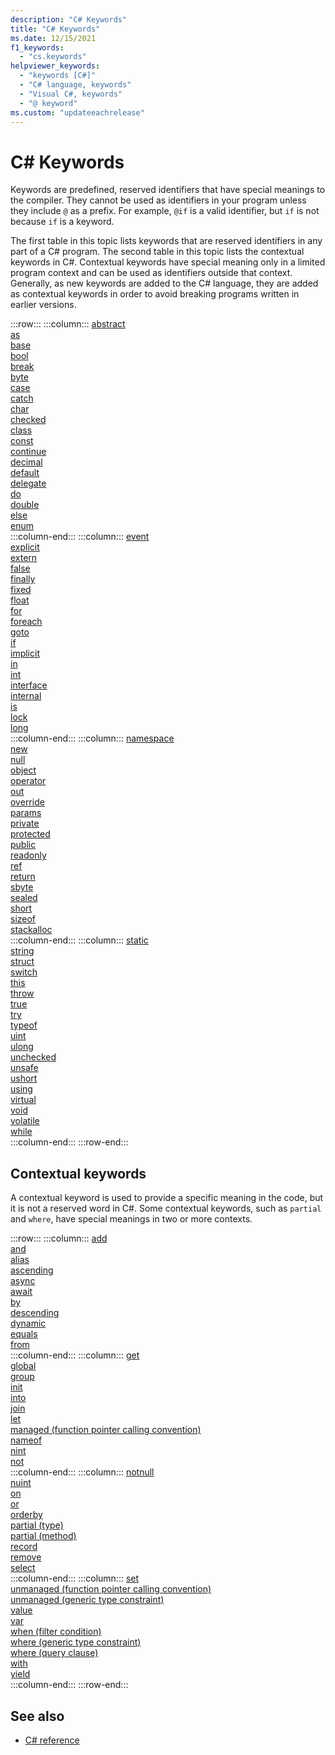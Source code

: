 ```yaml
---
description: "C# Keywords"
title: "C# Keywords"
ms.date: 12/15/2021
f1_keywords: 
  - "cs.keywords"
helpviewer_keywords:
  - "keywords [C#]"
  - "C# language, keywords"
  - "Visual C#, keywords"
  - "@ keyword"
ms.custom: "updateeachrelease"
---
```

# C# Keywords

Keywords are predefined, reserved identifiers that have special meanings to the compiler. They cannot be used as identifiers in your program unless they include `@` as a prefix. For example, `@if` is a valid identifier, but `if` is not because `if` is a keyword.

The first table in this topic lists keywords that are reserved identifiers in any part of a C# program. The second table in this topic lists the contextual keywords in C#. Contextual keywords have special meaning only in a limited program context and can be used as identifiers outside that context. Generally, as new keywords are added to the C# language, they are added as contextual keywords in order to avoid breaking programs written in earlier versions.

:::row:::
    :::column:::
        [abstract](abstract.md)  
        [as](../operators/type-testing-and-cast.md#as-operator)  
        [base](base.md)  
        [bool](../builtin-types/bool.md)  
        [break](../statements/jump-statements.md#the-break-statement)  
        [byte](../builtin-types/integral-numeric-types.md)  
        [case](../statements/selection-statements.md#the-switch-statement)  
        [catch](try-catch.md)  
        [char](../builtin-types/char.md)  
        [checked](checked.md)  
        [class](class.md)  
        [const](const.md)  
        [continue](../statements/jump-statements.md#the-continue-statement)  
        [decimal](../builtin-types/floating-point-numeric-types.md)  
        [default](default.md)  
        [delegate](../builtin-types/reference-types.md)  
        [do](../statements/iteration-statements.md#the-do-statement)  
        [double](../builtin-types/floating-point-numeric-types.md)  
        [else](../statements/selection-statements.md#the-if-statement)  
        [enum](../builtin-types/enum.md)  
    :::column-end:::
    :::column:::
        [event](event.md)  
        [explicit](../operators/user-defined-conversion-operators.md)  
        [extern](extern.md)  
        [false](../builtin-types/bool.md)  
        [finally](try-finally.md)  
        [fixed](fixed-statement.md)  
        [float](../builtin-types/floating-point-numeric-types.md)  
        [for](../statements/iteration-statements.md#the-for-statement)  
        [foreach](../statements/iteration-statements.md#the-foreach-statement)  
        [goto](../statements/jump-statements.md#the-goto-statement)  
        [if](../statements/selection-statements.md#the-if-statement)  
        [implicit](../operators/user-defined-conversion-operators.md)  
        [in](in.md)  
        [int](../builtin-types/integral-numeric-types.md)  
        [interface](interface.md)  
        [internal](internal.md)  
        [is](../operators/is.md)  
        [lock](../statements/lock.md)  
        [long](../builtin-types/integral-numeric-types.md)  
    :::column-end:::
    :::column:::
        [namespace](namespace.md)  
        [new](../operators/new-operator.md)  
        [null](null.md)  
        [object](../builtin-types/reference-types.md)  
        [operator](../operators/operator-overloading.md)  
        [out](out.md)  
        [override](override.md)  
        [params](params.md)  
        [private](private.md)  
        [protected](protected.md)  
        [public](public.md)  
        [readonly](readonly.md)  
        [ref](ref.md)  
        [return](../statements/jump-statements.md#the-return-statement)  
        [sbyte](../builtin-types/integral-numeric-types.md)  
        [sealed](sealed.md)  
        [short](../builtin-types/integral-numeric-types.md)  
        [sizeof](../operators/sizeof.md)  
        [stackalloc](../operators/stackalloc.md)  
    :::column-end:::
    :::column:::
        [static](static.md)  
        [string](../builtin-types/reference-types.md)  
        [struct](../builtin-types/struct.md)  
        [switch](../operators/switch-expression.md)  
        [this](this.md)  
        [throw](throw.md)  
        [true](../builtin-types/bool.md)  
        [try](try-catch.md)  
        [typeof](../operators/type-testing-and-cast.md#typeof-operator)  
        [uint](../builtin-types/integral-numeric-types.md)  
        [ulong](../builtin-types/integral-numeric-types.md)  
        [unchecked](unchecked.md)  
        [unsafe](unsafe.md)  
        [ushort](../builtin-types/integral-numeric-types.md)  
        [using](using.md)  
        [virtual](virtual.md)  
        [void](../builtin-types/void.md)  
        [volatile](volatile.md)  
        [while](../statements/iteration-statements.md#the-while-statement)  
    :::column-end:::
:::row-end:::

## Contextual keywords

A contextual keyword is used to provide a specific meaning in the code, but it is not a reserved word in C#. Some contextual keywords, such as `partial` and `where`, have special meanings in two or more contexts.

:::row:::
    :::column:::
        [add](add.md)  
        [and](../operators/patterns.md#logical-patterns)  
        [alias](extern-alias.md)  
        [ascending](ascending.md)  
        [async](async.md)  
        [await](../operators/await.md)  
        [by](by.md)  
        [descending](descending.md)  
        [dynamic](../builtin-types/reference-types.md)  
        [equals](equals.md)  
        [from](from-clause.md)  
    :::column-end:::
    :::column:::
        [get](get.md)  
        [global](../operators/namespace-alias-qualifier.md)  
        [group](group-clause.md)  
        [init](init.md)  
        [into](into.md)  
        [join](join-clause.md)  
        [let](let-clause.md)  
        [managed (function pointer calling convention)](../unsafe-code.md#function-pointers)  
        [nameof](../operators/nameof.md)  
        [nint](../builtin-types/nint-nuint.md)  
        [not](../operators/patterns.md#logical-patterns)  
    :::column-end:::
    :::column:::
        [notnull](../../programming-guide/generics/constraints-on-type-parameters.md#notnull-constraint)  
        [nuint](../builtin-types/nint-nuint.md)  
        [on](on.md)  
        [or](../operators/patterns.md#logical-patterns)  
        [orderby](orderby-clause.md)  
        [partial (type)](partial-type.md)  
        [partial (method)](partial-method.md)  
        [record](../../fundamentals/types/records.md)  
        [remove](remove.md)  
        [select](select-clause.md)  
    :::column-end:::
    :::column:::
        [set](set.md)  
        [unmanaged (function pointer calling convention)](../unsafe-code.md#function-pointers)  
        [unmanaged (generic type constraint)](../../programming-guide/generics/constraints-on-type-parameters.md#unmanaged-constraint)  
        [value](value.md)  
        [var](var.md)  
        [when (filter condition)](when.md)  
        [where (generic type constraint)](where-generic-type-constraint.md)  
        [where (query clause)](where-clause.md)  
        [with](../operators/with-expression.md)  
        [yield](yield.md)  
    :::column-end:::
:::row-end:::

## See also

- [C# reference](../index.md)
